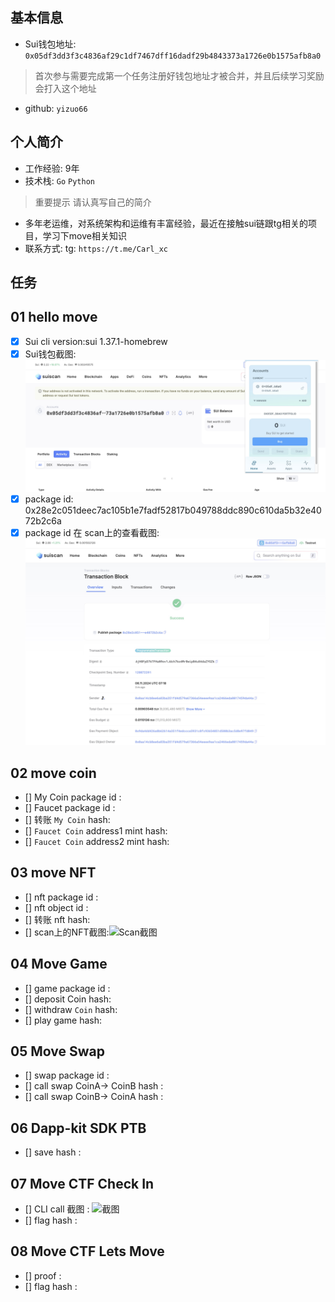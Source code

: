 ## 基本信息
- Sui钱包地址: `0x05df3dd3f3c4836af29c1df7467dff16dadf29b4843373a1726e0b1575afb8a0`
> 首次参与需要完成第一个任务注册好钱包地址才被合并，并且后续学习奖励会打入这个地址
- github: `yizuo66`

## 个人简介
- 工作经验: 9年
- 技术栈: `Go` `Python`
> 重要提示 请认真写自己的简介
- 多年老运维，对系统架构和运维有丰富经验，最近在接触sui链跟tg相关的项目，学习下move相关知识
- 联系方式: tg: `https://t.me/Carl_xc` 

## 任务

##   01 hello move  
- [X] Sui cli version:sui 1.37.1-homebrew
- [X] Sui钱包截图: ![Sui钱包截图](./images/01.jpg)
- [X] package id: 0x28e2c051deec7ac105b1e7fadf52817b049788ddc890c610da5b32e4072b2c6a
- [X] package id 在 scan上的查看截图:![Scan截图](./images/02.jpg)

##   02 move coin
- [] My Coin package id : 
- [] Faucet package id : 
- [] 转账 `My Coin` hash:
- [] `Faucet Coin` address1 mint hash:
- [] `Faucet Coin` address2 mint hash:

##   03 move NFT
- [] nft package id :
- [] nft object id : 
- [] 转账 nft  hash:
- [] scan上的NFT截图:![Scan截图](./images/你的图片地址)

##   04 Move Game
- [] game package id :
- [] deposit Coin hash:
- [] withdraw `Coin` hash:
- [] play game hash:

##   05 Move Swap
- [] swap package id :
- [] call swap CoinA-> CoinB  hash :
- [] call swap CoinB-> CoinA  hash :

##   06 Dapp-kit SDK PTB
- [] save hash :

##   07 Move CTF Check In
- [] CLI call 截图 : ![截图](./images/你的图片地址)
- [] flag hash :

##   08 Move CTF Lets Move
- [] proof : 
- [] flag hash :
